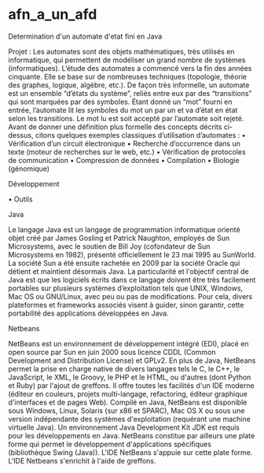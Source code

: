 # afn_a_un_afd

Determination d'un automate d'etat fini en Java


Projet :
Les automates sont des objets mathématiques, très utilisés en informatique, qui permettent de modéliser un grand nombre de systèmes (informatiques). L’étude des automates a commencé vers la fin des années cinquante. Elle se base sur de nombreuses techniques (topologie, théorie des graphes, logique, algèbre, etc.). De façon très informelle, un automate est un ensemble “d’états du système”, reliés entre eux par des “transitions” qui sont marquées par des symboles. Étant donné un “mot” fourni en entrée, l’automate lit les symboles du mot un par un et va d’état en état selon les transitions. Le mot lu est soit accepté par l’automate soit rejeté.
Avant de donner une définition plus formelle des concepts décrits ci-dessus, citons quelques exemples classiques d’utilisation d’automates :
•	Vérification d’un circuit électronique
•	Recherche d’occurrence dans un texte (moteur de recherches sur le web, etc.)
•	Vérification de protocoles de communication
•	Compression de données
•	Compilation
•	Biologie (génomique)

Développement

  • Outils
  
  Java
    
Le langage Java est un langage de programmation informatique orienté objet créé par James Gosling et Patrick Naughton, employés de Sun Microsystems, avec le soutien de Bill Joy (cofondateur de Sun Microsystems en 1982), présenté officiellement le 23 mai 1995 au SunWorld.
La société Sun a été ensuite rachetée en 2009 par la société Oracle qui détient et maintient désormais Java.
La particularité et l'objectif central de Java est que les logiciels écrits dans ce langage doivent être très facilement portables sur plusieurs systèmes d’exploitation tels que UNIX, Windows, Mac OS ou GNU/Linux, avec peu ou pas de modifications. Pour cela, divers plateformes et frameworks associés visent à guider, sinon garantir, cette portabilité des applications développées en Java.

   Netbeans

NetBeans est un environnement de développement intégré (EDI), placé en open source par Sun en juin 2000 sous licence CDDL (Common Development and Distribution License) et GPLv2. En plus de Java, NetBeans permet la prise en charge native de divers langages tels le C, le C++, le JavaScript, le XML, le Groovy, le PHP et le HTML, ou d'autres (dont Python et Ruby) par l'ajout de greffons. Il offre toutes les facilités d'un IDE moderne (éditeur en couleurs, projets multi-langage, refactoring, éditeur graphique d'interfaces et de pages Web).
Compilé en Java, NetBeans est disponible sous Windows, Linux, Solaris (sur x86 et SPARC), Mac OS X ou sous une version indépendante des systèmes d'exploitation (requérant une machine virtuelle Java). Un environnement Java Development Kit JDK est requis pour les développements en Java.
NetBeans constitue par ailleurs une plate forme qui permet le développement d'applications spécifiques (bibliothèque Swing (Java)). L'IDE NetBeans s'appuie sur cette plate forme.
L'IDE Netbeans s'enrichit à l'aide de greffons.
